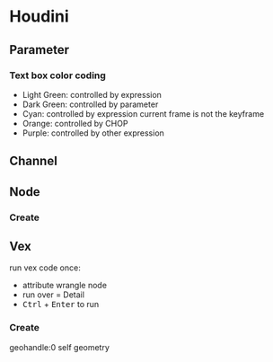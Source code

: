 # Houdini

## Parameter

### Text box color coding
- Light Green: controlled by expression
- Dark Green: controlled by parameter
- Cyan: controlled by expression current frame is not the keyframe
- Orange: controlled by CHOP
- Purple: controlled by other expression

## Channel

## Node

### Create

## Vex

run vex code once:

- attribute wrangle node
- run over = Detail
- <kbd>Ctrl</kbd> + <kbd>Enter</kbd> to run

### Create

geohandle:0 self geometry
